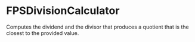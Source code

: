 # FPSDivisionCalculator
Computes the dividend and the divisor that produces a quotient that is the closest to the provided value.
